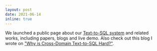 ```yaml
---
layout: post
date: 2021-06-14
inline: true
---
```


We launched a public page about our [Text-to-SQL system](https://www.borealisai.com/en/applying-ai/turing/) and related works, including papers, blogs and live demo. Also check out this blog I wrote on ["Why is Cross-Domain Text-to-SQL Hard?"](blog/2021/why-is-text-to-sql-hard).

